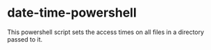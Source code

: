 # date-time-powershell

This powershell script sets the access times on all files in a directory passed to it.
